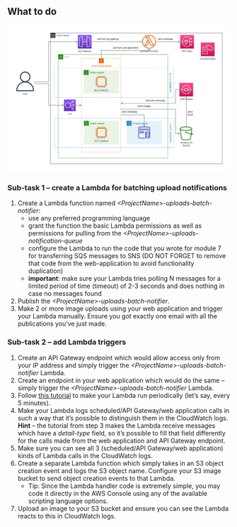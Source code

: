 ## What to do

![](images/serverless-app-infrastructure.png)

### Sub-task 1 – create a Lambda for batching upload notifications

1. Create a Lambda function named _\<ProjectName\>-uploads-batch-notifier_:
   - use any preferred programming language 
   - grant the function the basic Lambda permissions as well as permissions for pulling from the _\<ProjectName\>-uploads-notification-queue_ 
   - configure the Lambda to run the code that you wrote for module 7 for transferring SQS messages to SNS (DO NOT FORGET to remove that code from the web-application to avoid functionality duplication)
   - **important**: make sure your Lambda tries polling N messages for a limited period of time (timeout) of 2-3 seconds and does nothing in case no messages found
2. Publish the _\<ProjectName\>-uploads-batch-notifier_.
3. Make 2 or more image uploads using your web application and trigger your Lambda manually. Ensure you got exactly one email with all the publications you’ve just made.

### Sub-task 2 – add Lambda triggers

1. Create an API Gateway endpoint which would allow access only from your IP address and simply trigger the _\<ProjectName\>-uploads-batch-notifier_ Lambda. 
2. Create an endpoint in your web application which would do the same – simply trigger the _\<ProjectName\>-uploads-batch-notifier_ Lambda. 
3. Follow [this tutorial](https://docs.aws.amazon.com/AmazonCloudWatch/latest/events/RunLambdaSchedule.html) to make your Lambda run periodically (let’s say, every 5 minutes). 
4. Make your Lambda logs scheduled/API Gateway/web application calls in such a way that it’s possible to distinguish them in the CloudWatch logs. **Hint** – the tutorial from step 3 makes the Lambda receive messages which have a _detail-type_ field, so it’s possible to fill that field differently for the calls made from the web application and API Gateway endpoint. 
5. Make sure you can see all 3 (scheduled/API Gateway/web application) kinds of Lambda calls in the CloudWatch logs. 
6. Create a separate Lambda function which simply takes in an S3 object creation event and logs the S3 object name. Configure your S3 image bucket to send object creation events to that Lambda.
   - Tip: Since the Lambda handler code is extremely simple, you may code it directly in the AWS Console using any of the available scripting language options.
7. Upload an image to your S3 bucket and ensure you can see the Lambda reacts to this in CloudWatch logs.
